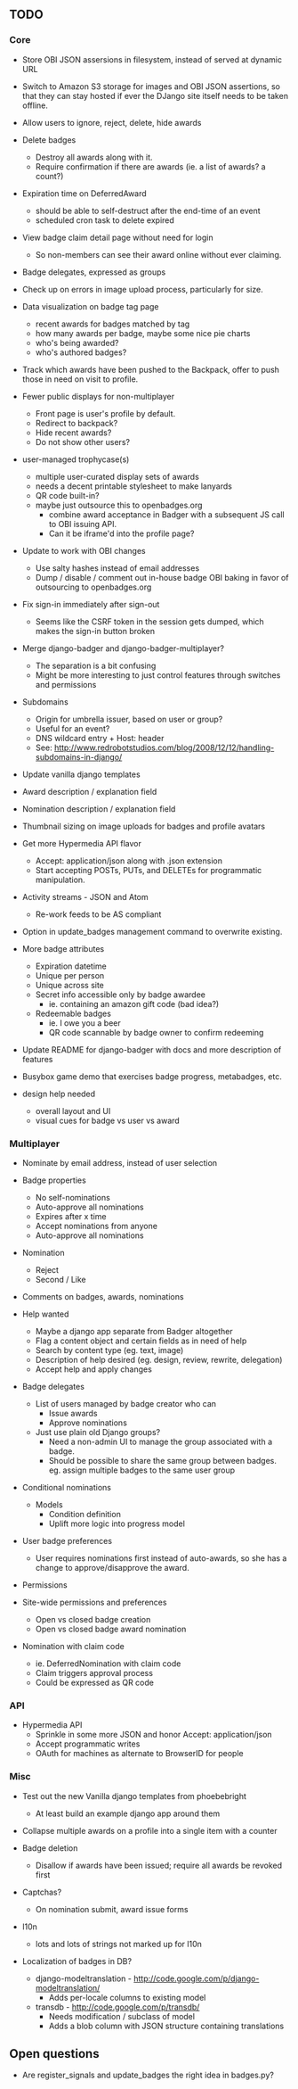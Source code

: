 ## TODO

### Core

* Store OBI JSON assersions in filesystem, instead of served at dynamic URL

* Switch to Amazon S3 storage for images and OBI JSON assertions, so that they
  can stay hosted if ever the DJango site itself needs to be taken offline.

* Allow users to ignore, reject, delete, hide awards

* Delete badges
    * Destroy all awards along with it.
    * Require confirmation if there are awards (ie. a list of awards? a count?)

* Expiration time on DeferredAward
    * should be able to self-destruct after the end-time of an event
    * scheduled cron task to delete expired

* View badge claim detail page without need for login
    * So non-members can see their award online without ever claiming.

* Badge delegates, expressed as groups

* Check up on errors in image upload process, particularly for size.

* Data visualization on badge tag page
    * recent awards for badges matched by tag
    * how many awards per badge, maybe some nice pie charts
    * who's being awarded?
    * who's authored badges?

* Track which awards have been pushed to the Backpack, offer to push those in
  need on visit to profile.

* Fewer public displays for non-multiplayer
    * Front page is user's profile by default.
    * Redirect to backpack?
    * Hide recent awards?
    * Do not show other users?

* user-managed trophycase(s)
    * multiple user-curated display sets of awards
    * needs a decent printable stylesheet to make lanyards
    * QR code built-in?
    * maybe just outsource this to openbadges.org
        * combine award acceptance in Badger with a subsequent JS call to OBI
          issuing API.
        * Can it be iframe'd into the profile page?

* Update to work with OBI changes
    * Use salty hashes instead of email addresses
    * Dump / disable / comment out in-house badge OBI baking in favor of
      outsourcing to openbadges.org

* Fix sign-in immediately after sign-out
    * Seems like the CSRF token in the session gets dumped, which makes the
      sign-in button broken

* Merge django-badger and django-badger-multiplayer?
    * The separation is a bit confusing
    * Might be more interesting to just control features through switches and
      permissions

* Subdomains
    * Origin for umbrella issuer, based on user or group?
    * Useful for an event?
    * DNS wildcard entry + Host: header
    * See: http://www.redrobotstudios.com/blog/2008/12/12/handling-subdomains-in-django/

* Update vanilla django templates

* Award description / explanation field

* Nomination description / explanation field

* Thumbnail sizing on image uploads for badges and profile avatars

* Get more Hypermedia API flavor
    * Accept: application/json along with .json extension
    * Start accepting POSTs, PUTs, and DELETEs for programmatic manipulation.

* Activity streams - JSON and Atom
    * Re-work feeds to be AS compliant

* Option in update_badges management command to overwrite existing.

* More badge attributes
    * Expiration datetime
    * Unique per person
    * Unique across site
    * Secret info accessible only by badge awardee
        * ie. containing an amazon gift code (bad idea?)
    * Redeemable badges
        * ie. I owe you a beer
        * QR code scannable by badge owner to confirm redeeming

* Update README for django-badger with docs and more description of features

* Busybox game demo that exercises badge progress, metabadges, etc.

* design help needed
    * overall layout and UI
    * visual cues for badge vs user vs award

### Multiplayer

* Nominate by email address, instead of user selection

* Badge properties
    * No self-nominations
    * Auto-approve all nominations
    * Expires after x time
    * Accept nominations from anyone
    * Auto-approve all nominations

* Nomination
    * Reject
    * Second / Like

* Comments on badges, awards, nominations

* Help wanted
    * Maybe a django app separate from Badger altogether
    * Flag a content object and certain fields as in need of help
    * Search by content type (eg. text, image)
    * Description of help desired (eg. design, review, rewrite, delegation)
    * Accept help and apply changes

* Badge delegates
    * List of users managed by badge creator who can
        * Issue awards
        * Approve nominations
    * Just use plain old Django groups?
        * Need a non-admin UI to manage the group associated with a badge.
        * Should be possible to share the same group between badges. eg. assign
          multiple badges to the same user group

* Conditional nominations
    * Models
        * Condition definition
        * Uplift more logic into progress model

* User badge preferences
    * User requires nominations first instead of auto-awards, so she has a
      change to approve/disapprove the award.

* Permissions

* Site-wide permissions and preferences
    * Open vs closed badge creation
    * Open vs closed badge award nomination

* Nomination with claim code
    * ie. DeferredNomination with claim code
    * Claim triggers approval process
    * Could be expressed as QR code

### API

* Hypermedia API
    * Sprinkle in some more JSON and honor Accept: application/json
    * Accept programmatic writes
    * OAuth for machines as alternate to BrowserID for people

### Misc

* Test out the new Vanilla django templates from phoebebright
    * At least build an example django app around them

* Collapse multiple awards on a profile into a single item with a counter
* Badge deletion
    * Disallow if awards have been issued; require all awards be revoked first
* Captchas?
    * On nomination submit, award issue forms
* l10n
    * lots and lots of strings not marked up for l10n
* Localization of badges in DB?
    * django-modeltranslation - http://code.google.com/p/django-modeltranslation/
        * Adds per-locale columns to existing model
    * transdb - http://code.google.com/p/transdb/
        * Needs modification / subclass of model
        * Adds a blob column with JSON structure containing translations

## Open questions

* Are register_signals and update_badges the right idea in badges.py?

